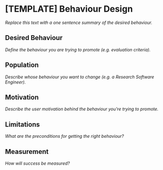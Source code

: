 # [TEMPLATE] Behaviour Design

_Replace this text with a one sentence summary of the desired behaviour._

## Desired Behaviour

_Define the behaviour you are trying to promote (e.g. evaluation criteria)._

## Population

_Describe whose behaviour you want to change (e.g. a Research Software Engineer)._

## Motivation

_Describe the user motivation behind the behaviour you're trying to promote._

## Limitations

_What are the preconditions for getting the right behaviour?_

## Measurement

_How will success be measured?_
